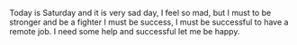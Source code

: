 Today is Saturday and it is very sad day, I feel so mad, but I must to be stronger and be a fighter
I must be success, I must be successful to have a remote job. I need some help and successful let me be happy.
